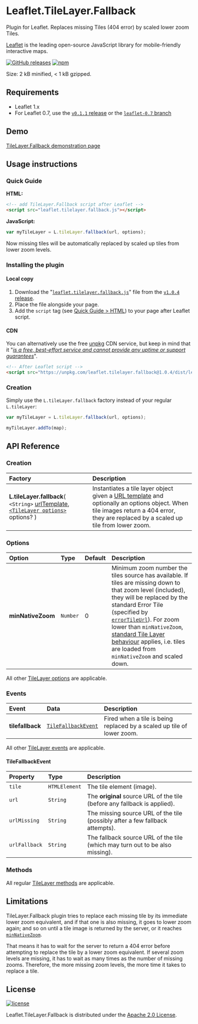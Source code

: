 # Leaflet.TileLayer.Fallback

Plugin for Leaflet. Replaces missing Tiles (404 error) by scaled lower zoom Tiles.

[Leaflet](http://leafletjs.com/) is the leading open-source JavaScript library
for mobile-friendly interactive maps.

[![GitHub releases](https://img.shields.io/github/release/ghybs/leaflet.tilelayer.fallback.svg?label=GitHub)](https://github.com/ghybs/Leaflet.TileLayer.Fallback/releases)
[![npm](https://img.shields.io/npm/v/leaflet.tilelayer.fallback.svg)](https://www.npmjs.com/package/leaflet.tilelayer.fallback)

Size: 2 kB minified, < 1 kB gzipped.



## Requirements

- Leaflet 1.x
- For Leaflet 0.7, use the [`v0.1.1` release](https://github.com/ghybs/Leaflet.TileLayer.Fallback/releases/tag/v0.1.1) or the [`leaflet-0.7` branch](https://github.com/ghybs/Leaflet.TileLayer.Fallback/tree/leaflet-0.7)



## Demo
[TileLayer.Fallback demonstration page](https://ghybs.github.io/Leaflet.TileLayer.Fallback/examples/tileLayerFallback-demo.html)



## Usage instructions

### Quick Guide

**HTML:**

```html
<!-- add TileLayer.Fallback script after Leaflet -->
<script src="leaflet.tilelayer.fallback.js"></script>
```

**JavaScript:**

```javascript
var myTileLayer = L.tileLayer.fallback(url, options);
```

Now missing tiles will be automatically replaced by scaled up tiles from lower zoom levels.


### Installing the plugin

#### Local copy
1. Download the "<a href="https://github.com/ghybs/Leaflet.TileLayer.Fallback/releases/download/v1.0.4/leaflet.tilelayer.fallback.js">`leaflet.tilelayer.fallback.js`</a>" file from the [`v1.0.4` release](https://github.com/ghybs/Leaflet.TileLayer.Fallback/releases/tag/v1.0.4).
2. Place the file alongside your page.
3. Add the `script` tag (see [Quick Guide > HTML](#quick-guide)) to your page after Leaflet script.

#### CDN
You can alternatively use the free [unpkg](https://unpkg.com) CDN service, but keep in mind that it "[_is a free, best-effort service and cannot provide any uptime or support guarantees_](https://unpkg.com/#/about)".

```html
<!-- After Leaflet script -->
<script src="https://unpkg.com/leaflet.tilelayer.fallback@1.0.4/dist/leaflet.tilelayer.fallback.js"></script>
```


### Creation

Simply use the `L.tileLayer.fallback` factory instead of your regular `L.tileLayer`:

```javascript
var myTileLayer = L.tileLayer.fallback(url, options);

myTileLayer.addTo(map);
```



## API Reference

### Creation

| Factory | Description |
| :------ | :---------- |
| **L.tileLayer.fallback**( `<String>` [urlTemplate](http://leafletjs.com/reference-1.0.2.html#tilelayer-l-tilelayer), [`<TileLayer options>`](#options) options? ) | Instantiates a tile layer object given a [URL template](http://leafletjs.com/reference-1.0.2.html#tilelayer-l-tilelayer) and optionally an options object. When tile images return a 404 error, they are replaced by a scaled up tile from lower zoom. |


### Options

| Option | Type | Default | Description |
| :----- | :--- | :------ | :---------- |
| **minNativeZoom** | `Number` | 0 | Minimum zoom number the tiles source has available. If tiles are missing down to that zoom level (included), they will be replaced by the standard Error Tile (specified by [`errorTileUrl`](http://leafletjs.com/reference-1.0.2.html#tilelayer-errortileurl)). For zoom lower than `minNativeZoom`, [standard Tile Layer behaviour](http://leafletjs.com/reference-1.0.2.html#tilelayer-minnativezoom) applies, i.e. tiles are loaded from `minNativeZoom` and scaled down. |

All other [TileLayer options](http://leafletjs.com/reference-1.0.2.html#tilelayer-option) are applicable.


### Events

| Event | Data | Description |
| :---- | :--- | :---------- |
| **tilefallback** | [`TileFallbackEvent`](#tilefallbackevent) | Fired when a tile is being replaced by a scaled up tile of lower zoom. |

All other [TileLayer events](http://leafletjs.com/reference-1.0.2.html#tilelayer-crossorigin) are applicable.


#### TileFallbackEvent

| Property | Type | Description |
| :------- | :--- | :---------- |
| `tile` | `HTMLElement` | The tile element (image). |
| `url` | `String` | The **original** source URL of the tile (before any fallback is applied). |
| `urlMissing` | `String` | The missing source URL of the tile (possibly after a few fallback attempts). |
| `urlFallback` | `String` | The fallback source URL of the tile (which may turn out to be also missing). |


### Methods

All regular [TileLayer methods](http://leafletjs.com/reference-1.0.2.html#tilelayer-method) are applicable.



## Limitations
TileLayer.Fallback plugin tries to replace each missing tile by its immediate
lower zoom equivalent, and if that one is also missing, it goes to lower zoom
again; and so on until a tile image is returned by the server, or it reaches
[`minNativeZoom`](#options).

That means it has to wait for the server to return a 404 error before attempting
to replace the tile by a lower zoom equivalent. If several zoom levels are
missing, it has to wait as many times as the number of missing zooms. Therefore,
the more missing zoom levels, the more time it takes to replace a tile.



## License
[![license](https://img.shields.io/github/license/ghybs/leaflet.tilelayer.fallback.svg)](LICENSE)

Leaflet.TileLayer.Fallback is distributed under the [Apache 2.0 License](http://choosealicense.com/licenses/apache-2.0/).
